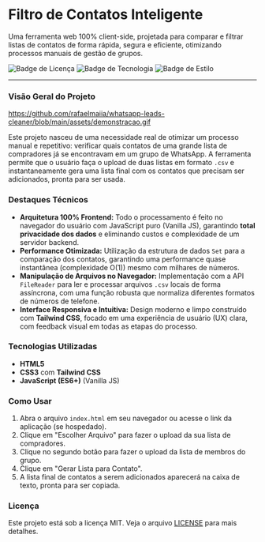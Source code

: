 # Filtro de Contatos Inteligente 

Uma ferramenta web 100% client-side, projetada para comparar e filtrar listas de contatos de forma rápida, segura e eficiente, otimizando processos manuais de gestão de grupos.

![Badge de Licença](https://img.shields.io/badge/licen%C3%A7a-MIT-green)
![Badge de Tecnologia](https://img.shields.io/badge/tecnologia-JavaScript-yellow)
![Badge de Estilo](https://img.shields.io/badge/estilo-TailwindCSS-blue)

---

### Visão Geral do Projeto

https://github.com/rafaelmaiia/whatsapp-leads-cleaner/blob/main/assets/demonstracao.gif


Este projeto nasceu de uma necessidade real de otimizar um processo manual e repetitivo: verificar quais contatos de uma grande lista de compradores já se encontravam em um grupo de WhatsApp. A ferramenta permite que o usuário faça o upload de duas listas em formato `.csv` e instantaneamente gera uma lista final com os contatos que precisam ser adicionados, pronta para ser usada.

### Destaques Técnicos

-   **Arquitetura 100% Frontend:** Todo o processamento é feito no navegador do usuário com JavaScript puro (Vanilla JS), garantindo **total privacidade dos dados** e eliminando custos e complexidade de um servidor backend.
-   **Performance Otimizada:** Utilização da estrutura de dados `Set` para a comparação dos contatos, garantindo uma performance quase instantânea (complexidade O(1)) mesmo com milhares de números.
-   **Manipulação de Arquivos no Navegador:** Implementação com a API `FileReader` para ler e processar arquivos `.csv` locais de forma assíncrona, com uma função robusta que normaliza diferentes formatos de números de telefone.
-   **Interface Responsiva e Intuitiva:** Design moderno e limpo construído com **Tailwind CSS**, focado em uma experiência de usuário (UX) clara, com feedback visual em todas as etapas do processo.

### Tecnologias Utilizadas

-   **HTML5**
-   **CSS3** com **Tailwind CSS**
-   **JavaScript (ES6+)** (Vanilla JS)

### Como Usar

1.  Abra o arquivo `index.html` em seu navegador ou acesse o link da aplicação (se hospedado).
2.  Clique em "Escolher Arquivo" para fazer o upload da sua lista de compradores.
3.  Clique no segundo botão para fazer o upload da lista de membros do grupo.
4.  Clique em "Gerar Lista para Contato".
5.  A lista final de contatos a serem adicionados aparecerá na caixa de texto, pronta para ser copiada.

### Licença

Este projeto está sob a licença MIT. Veja o arquivo [LICENSE](https://github.com/rafaelmaiia/whatsapp-leads-cleaner/blob/main/LICENSE) para mais detalhes.